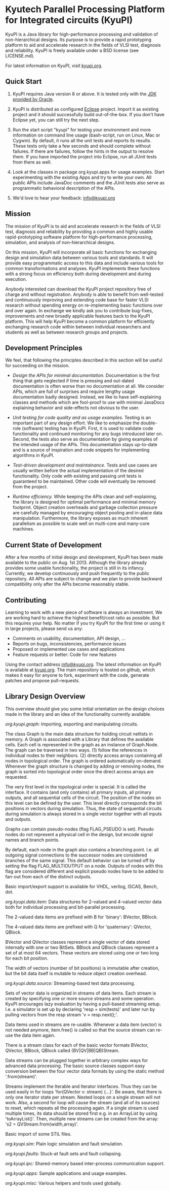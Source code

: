 Kyutech Parallel Processing Platform for Integrated circuits (KyuPI)
====================================================================

KyuPI is a Java library for high-performance processing and validation of
non-hierarchical designs. Its purpose is to provide a rapid prototyping
platform to aid and accelerate research in the fields of VLSI test, diagnosis
and reliability. KyuPI is freely available under a BSD license (see
LICENSE.md).

For latest information on KyuPI, visit [kyupi.org](http://kyupi.org).


Quick Start
-----------

1. KyuPI requires Java version 8 or above. It is tested only with the
   [JDK provided by Oracle](http://www.oracle.com/technetwork/java/javase/downloads/index.html).

2. KyuPI is distributed as configured [Eclipse](http://www.eclipse.org)
   project. Import it as existing project and it should successfully build
   out-of-the-box. If you don't have Eclipse yet, you can still try the next
   step.

3. Run the start script "kyupi" for testing your environment and more
   information on command line usage (bash-script, run on Linux, Mac or Cygwin).
   By default, it runs all the unit tests and reports its results. These tests 
   only take a few seconds and should complete without failures. If there are 
   failures, follow the hints in the output to resolve them. If you have 
   imported the project into Eclipse, run all JUnit tests from there as well.

4. Look at the classes in package org.kyupi.apps for usage examples. Start
   experimenting with the existing Apps and try to write your own. All public
   APIs include JavaDoc comments and the JUnit tests also serve as programmatic
   behavioral description of the APIs.

5. We'd love to hear your feedback: info@kyupi.org


Mission
-------

The mission of KyuPI is to aid and accelerate research in the fields of VLSI
test, diagnosis and reliability by providing a common and highly usable
rapid-prototyping software platform for high-performance processing,
simulation, and analysis of non-hierarchical designs.

On this mission, KyuPI will incorporate all basic functions for exchanging
design and simulation data between various tools and standards. It will provide
easy programmatic access to this data and include various tools for common
transformations and analyses. KyuPI implements these functions with a strong
focus on efficiency both during development and during execution.

Anybody interested can download the KyuPI project repository free of charge and
without registration. Anybody is able to benefit from well-tested and
continuously improving and extending code base for faster VLSI research without
spending energy on re-implementing basic functions over and over again. In
exchange we kindly ask you to contribute bug-fixes, improvements and new
broadly applicable features back to the KyuPI platform. This will help KyuPI
become a common platform for efficiently exchanging research code within
between individual researchers and students as well as between research groups
and projects. 


Development Principles
----------------------

We feel, that following the principles described in this section will be useful
for succeeding on the mission.

* *Design the APIs for minimal documentation.* Documentation is the first thing
  that gets neglected if time is pressing and out-dated documentation is often
  worse than no documentation at all. We consider APIs, which are full of
  surprises and require lengthy usage documentation badly designed. Instead, we
  like to have self-explaining classes and methods which are fool-proof to use
  with minimal JavaDocs explaining behavior and side-effects not obvious to the
  user.

* *Unit testing for code quality and as usage examples.* Testing is an important
  part of any design effort. We like to emphasize the double-role (software)
  testing has in KyuPI. First, it is used to validate code functionality and
  continued monitoring for any bugs introduced later on. Second, the tests also
  serve as documentation by giving examples of the intended usage of the APIs.
  This documentation stays up-to-date and is a source of inspiration and code
  snippets for implementing algorithms in KyuPI.

* *Test-driven development and maintainance.* Tests and use cases are usually
  written before the actual implementation of the desired functionality. Only
  code with existing and passing unit tests is guaranteed to be maintained.
  Other code will eventually be removed from the project.

* *Runtime efficiency.* While keeping the APIs clean and self-explaining, the
  library is designed for optimal performance and minimal memory footprint.
  Object creation overheads and garbage collection pressure are carefully
  managed by encouraging object pooling and in-place data manipulation.
  Furthermore, the library exposes as much inherent parallelism as possible to
  scale well on multi-core and many-core machines.


Current State of Development
----------------------------

After a few months of initial design and development, KyuPI has been made
available to the public on Aug. 1st 2013. Although the library already provides
some usable functionality, the project is still in its infancy. Currently, we
develop continuously and push frequently to the public repository. All APIs are
subject to change and we plan to provide backward compatibility only after the
APIs become reasonably stable.


Contributing
------------

Learning to work with a new piece of software is always an investment. We are
working hard to achieve the highest benefit/cost ratio as possible. But this
requires your help. No matter if you try KyuPI for the first time or using it
in large projects, please send us any:

* Comments on usability, documentation, API design, ...
* Reports on bugs, inconsistencies, performance issues
* Proposed or implemented use cases and applications
* Feature requests or better: Code for new features

Using the contact address info@kyupi.org. The latest information on KyuPI is
available at [kyupi.org](http://kyupi.org). The main repository is hosted on
github, which makes it easy for anyone to fork, experiment with the code,
generate patches and propose pull-requests. 


Library Design Overview
-----------------------

This overview should give you some initial orientation on the design choices made
in the library and an idea of the functionality currently available.

*org.kyupi.graph:* Importing, exporting and manipulating circuits.

The class Graph is the main data structure for holding circuit netlists in memory.
A Graph is associated with a Library that defines the available cells.
Each cell is represented in the graph as an instance of Graph.Node.
The graph can be traversed in two ways. (1) follow the references in individual
nodes to their neighbors. (2) directly access arrays containing all nodes in
topological order. The graph is ordered automatically on-demand. Whenever the graph
structure is changed by adding or removing nodes, the graph is sorted into
topological order once the direct access arrays are requested.

The very first level in the topological order is special. It is called the
interface. It contains (and only contains) all primary inputs, all primary outputs,
and all sequential cells of the circuit. The position of the nodes on this level
can be defined by the user. This level directly corresponds the bit positions in
vectors during simulation. Thus, the state of sequential circuits during simulation
is always stored in a single vector together with all inputs and outputs.

Graphs can contain pseudo-nodes (flag FLAG_PSEUDO is set). Pseudo nodes do not
represent a physical cell in the design, but encode signal names and branch points.

By default, each node in the graph also contains a branching point. I.e. all
outgoing signal connections to the successor nodes are considered branches of the
same signal. This default behavior can be turned off by setting the flag
FLAG_MULTIOUTPUT on a node. Outputs of nodes with this flag are considered different
and explicit pseudo nodes have to be added to fan-out from each of the distinct
outputs.

Basic import/export support is available for VHDL, verilog, ISCAS, Bench, dot.

*org.kyupi.data.item:* Data structures for 2-valued and 4-valued vector data both
for individual processing and bit-parallel processing.

The 2-valued data items are prefixed with B for 'binary': BVector, BBlock.

The 4-valued data items are prefixed with Q for 'quaternary': QVector, QBlock.

BVector and QVector classes represent a single vector of data stored internally
with one or two BitSets.
BBlock and QBlock classes represent a set of at most 64 vectors. These vectors
are stored using one or two long for each bit position.

The width of vectors (number of bit positions) is immutable after creation, but
the bit data itself is mutable to reduce object creation overhead. 


*org.kyupi.data.source:* Streaming-based test data processing.

Sets of vector data is organized in streams of data items. Each stream is created
by specifying one or more source streams and some operation. KyuPI encourages
lazy evaluation by having a pull-based streaming setup. I.e. a simulator is set up
by declaring 'resp = sim(tests)' and later run by pulling vectors from the resp
stream 'v = resp.next();'.

Data items used in streams are re-usable. Whenever a data item (vector) is not needed
anymore, item.free() is called so that the source stream can re-use the data item
again.

There is a stream class for each of the basic vector formats BVector, QVector,
BBlock, QBlock called (BV|QV|BB|QB)Stream.

Data streams can be plugged together in arbitrary complex ways for advanced data
processing. The basic source classes support easy conversion between the four
vector data formats by using the static method '.from(stream)'.

Streams implement the Iterable and Iterator interfaces. Thus they can be used
easily in for loops 'for(QVector v: stream) {...}'. Be aware, that there is only one
iterator state per stream. Nested loops on a single stream will not work. Also,
a second for loop will cause the stream (and all of its sources) to reset, which
repeats all the processing again. If a single stream is used multiple times, its data
should be stored first e.g. in an ArrayList by using 'toArrayList()'. Then, multiple
new streams can be created from the array: 's2 = QVStream.from(width,array)'.

Basic import of some STIL files.

*org.kyupi.sim:* Plain logic simulation and fault simulation.

*org.kyupi.faults:* Stuck-at fault sets and fault collapsing.

*org.kyupi.ipc:* Shared-memory based inter-process communication support.

*org.kyupi.apps:* Sample applications and usage examples.

*org.kyupi.misc:* Various helpers and tools used globally.

